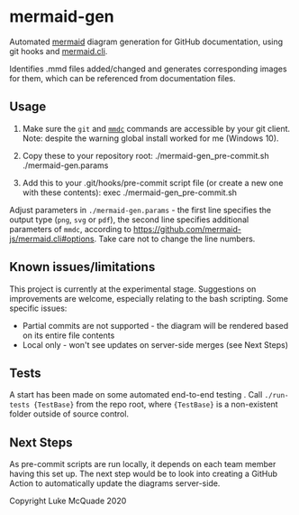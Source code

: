# mermaid-gen
Automated [mermaid](https://mermaid-js.github.io/mermaid/#/) diagram generation for GitHub documentation, using git hooks and [mermaid.cli](https://github.com/mermaid-js/mermaid.cli#mermaidcli).

Identifies .mmd files added/changed and generates corresponding images for them, which can be referenced from documentation files.

## Usage
1. Make sure the `git` and [`mmdc`](https://github.com/mermaid-js/mermaid.cli#mermaidcli) commands are accessible by your git client. Note: despite the warning global install worked for me (Windows 10).

2. Copy these to your repository root:
./mermaid-gen_pre-commit.sh
./mermaid-gen.params

3. Add this to your .git/hooks/pre-commit script file (or create a new one with these contents):
exec ./mermaid-gen_pre-commit.sh

Adjust parameters in `./mermaid-gen.params` - the first line specifies the output type (`png`, `svg` or `pdf`), the second line specifies additional parameters of `mmdc`, according to https://github.com/mermaid-js/mermaid.cli#options. Take care not to change the line numbers.

## Known issues/limitations
This project is currently at the experimental stage. Suggestions on improvements are welcome, especially relating to the bash scripting.
Some specific issues:
- Partial commits are not supported - the diagram will be rendered based on its entire file contents
- Local only - won't see updates on server-side merges (see Next Steps)

## Tests
A start has been made on some automated end-to-end testing . Call `./run-tests {TestBase}` from the repo root, where `{TestBase}` is a non-existent folder outside of source control.

## Next Steps
As pre-commit scripts are run locally, it depends on each team member having this set up. The next step would be to look into creating a GitHub Action to automatically update the diagrams server-side.

Copyright Luke McQuade 2020